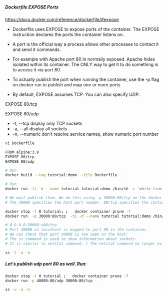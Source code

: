 #####  Dockerfile EXPOSE Ports
https://docs.docker.com/reference/dockerfile/#expose

- Dockerfile uses EXPOSE to expose ports of the container. The EXPOSE instruction declares the ports the container listens on.
- A port is the official way a process allows other processes to contact it and send it commands.

- For example with Apache port 80 in normally exposed. Apache hides isolated within its container. The ONLY way to get it to do something is to access it via port 80.

- To actually publish the port when running the container, use the -p flag on docker run to publish and map one or more ports

- By default, EXPOSE assumes TCP. You can also specify UDP:

EXPOSE 80/tcp

EXPOSE 80/udp

- -t, --tcp display only TCP sockets
- -a, --all display all sockets
- -n, --numeric don't resolve service names, show numeric port number

``````sh
vi Dockerfile

FROM alpine:3.8
EXPOSE 80/tcp
EXPOSE 80/udp

# Run
docker build --tag tutorial:demo --file Dockerfile  .

# Run
docker run -ti -d --name tutorial tutorial:demo /bin/sh -c 'while true; do sleep 60; done'

# We must publish them. We do this using -p 30000:80/tcp on the docker run command.
# The 30000 specifies the host port number. 80/tcp specifies the container port number.

docker stop -t 0 tutorial; ;   docker container prune -f  
docker run  -p 30000:80/tcp  -ti -d --name tutorial tutorial:demo /bin/sh -c '\''while true; do sleep 60; done'\'''

# 0.0.0.0:30000->80/tcp
# Port 30000 on localhost is mapped to port 80 in the container.
# We can check that port 30000 is now open on the host:
# The ss command is used to show information about sockets.
# It is similar to netstat command. ( The netstat command no longer exists in default installation of the CentOS distro.

ss -t -a -n
``````
#####  Let's publish udp port 80 as well. Run:

``````sh
docker stop -t 0 tutorial ;   docker container prune -f  
docker run -p 40080:80/udp 30000:80/tcp -

ss -u -a -n
``````
#####  

``````sh

``````
